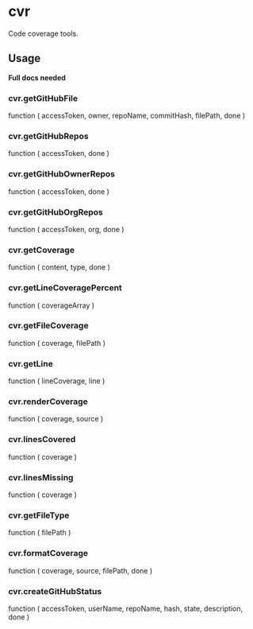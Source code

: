 # cvr

Code coverage tools.

## Usage

**Full docs needed**


### cvr.getGitHubFile

function ( accessToken, owner, repoName, commitHash, filePath, done )

### cvr.getGitHubRepos

function ( accessToken, done )

### cvr.getGitHubOwnerRepos

function ( accessToken, done )

### cvr.getGitHubOrgRepos

function ( accessToken, org, done )

### cvr.getCoverage

function ( content, type, done )

### cvr.getLineCoveragePercent

function ( coverageArray )

### cvr.getFileCoverage

function ( coverage, filePath )

### cvr.getLine

function ( lineCoverage, line )

### cvr.renderCoverage

function ( coverage, source )

### cvr.linesCovered

function ( coverage )

### cvr.linesMissing

function ( coverage )

### cvr.getFileType

function ( filePath )

### cvr.formatCoverage

function ( coverage, source, filePath, done )

### cvr.createGitHubStatus

function ( accessToken, userName, repoName, hash, state, description, done )
